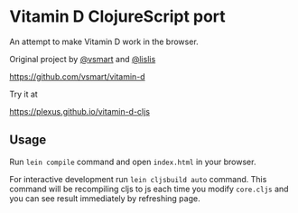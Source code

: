 # Vitamin D ClojureScript port

An attempt to make Vitamin D work in the browser.

Original project by [@vsmart](https://github.com/vsmart) and [@lislis](https://github.com/lislis)

https://github.com/vsmart/vitamin-d

Try it at

https://plexus.github.io/vitamin-d-cljs

## Usage

Run `lein compile` command and open `index.html` in your browser.

For interactive development run `lein cljsbuild auto` command. This command will be recompiling cljs to js each time you modify `core.cljs` and you can see result immediately by refreshing page.

